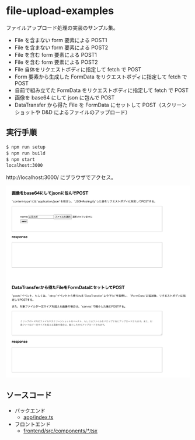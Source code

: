 # file-upload-examples

ファイルアップロード処理の実装のサンプル集。

- File を含まない form 要素による POST1
- File を含まない form 要素による POST2
- File を含む form 要素による POST1
- File を含む form 要素による POST2
- File 自体をリクエストボディに指定して fetch で POST
- Form 要素から生成した FormData をリクエストボディに指定して fetch で POST
- 自前で組み立てた FormData をリクエストボディに指定して fetch で POST
- 画像を base64 にして json に包んで POST
- DataTransfer から得た File を FormData にセットして POST（スクリーンショットや D&D によるファイルのアップロード）

## 実行手順

```bash
$ npm run setup
$ npm run build
$ npm start
localhost:3000
```

http://localhost:3000/ にブラウザでアクセス。

![スクリーンショット](screenshot.png)

## ソースコード

- バックエンド
  - [app/index.ts](https://github.com/cyokodog/file-upload-examples/blob/main/app/index.ts)
- フロントエンド
  - [frontend/src/components/\*.tsx](https://github.com/cyokodog/file-upload-examples/tree/main/frontend/src/components)
